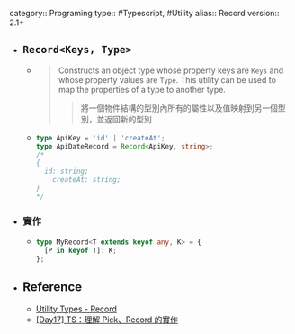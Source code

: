 category:: Programing
type:: #Typescript, #Utility
alias:: Record
version:: 2.1+

- ## `Record<Keys, Type>`
	- > Constructs an object type whose property keys are `Keys` and whose property values are `Type`. 
	  This utility can be used to map the properties of a type to another type.
	  >> 將一個物件結構的型別內所有的屬性以及值映射到另一個型別，並返回新的型別
	- ```typescript
	  type ApiKey = 'id' | 'createAt';
	  type ApiDateRecord = Record<ApiKey, string>;
	  /*
	  {
	  	id: string;
	      createAt: string;
	  }
	  */
	  ```
- ### 實作
	- ```typescript
	  type MyRecord<T extends keyof any, K> = {
	    [P in keyof T]: K;
	  };
	  
	  ```
- ## Reference
	- [Utility Types - Record](https://www.typescriptlang.org/docs/handbook/utility-types.html#recordkeys-type)
	- [[Day17] TS：理解 Pick、Record 的實作]([https://pjchender.dev/ironman-2021/ironman-2021-day17/](https://pjchender.dev/ironman-2021/ironman-2021-day17/#record))